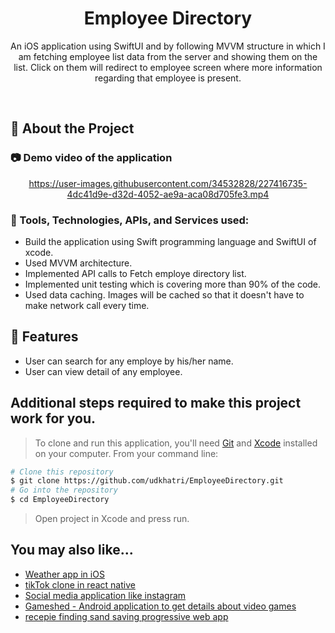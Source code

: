 <div align="center">

  <h1>Employee Directory</h1>
  
  <p>
    An iOS application using SwiftUI and by following MVVM structure in which I am fetching employee list data from the server and showing them on the list. Click on them will redirect to employee screen where more information regarding that employee is present.

  </p>
  
</div>

<br />

<!-- About the Project -->

## :star2: About the Project

<!-- Screenshots -->

### :camera: Demo video of the application

<div align="center">
  
https://user-images.githubusercontent.com/34532828/227416735-4dc41d9e-d32d-4052-ae9a-aca08d705fe3.mp4

</div>




<!-- TechStack -->

### :space_invader: Tools, Technologies, APIs, and Services used:

- Build the application using Swift programming language and SwiftUI of xcode.
- Used MVVM architecture.
- Implemented API calls to Fetch employe directory list.
- Implemented unit testing which is covering more than 90% of the code.
- Used data caching. Images will be cached so that it doesn't have to make network call every time. 

<!-- Features -->

## :dart: Features

- User can search for any employe by his/her name.
- User can view detail of any employee.

## Additional steps required to make this project work for you.

> To clone and run this application, you'll need [Git](https://git-scm.com) and [Xcode](https://developer.apple.com/xcode/) installed on your computer. From your command line:

```bash
# Clone this repository
$ git clone https://github.com/udkhatri/EmployeeDirectory.git
# Go into the repository
$ cd EmployeeDirectory
```

> Open project in Xcode and press run.


## You may also like...

- [Weather app in iOS](https://github.com/udkhatri/WeatherAppIos)
- [tikTok clone in react native](https://github.com/udkhatri/TikTokClone)
- [Social media application like instagram](https://github.com/udkhatri/SocialApp)
- [Gameshed - Android application to get details about video games](https://github.com/udkhatri/VideoGameInfo)
- [recepie finding sand saving progressive web app](https://github.com/udkhatri/PWAProject)
